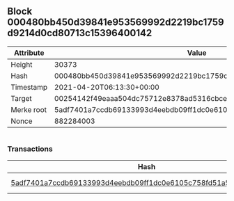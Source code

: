 ## Block 000480bb450d39841e953569992d2219bc1759d9214d0cd80713c15396400142

Attribute | Value
--- | ---
Height | 30373
Hash | 000480bb450d39841e953569992d2219bc1759d9214d0cd80713c15396400142
Timestamp | 2021-04-20T06:13:30+00:00
Target | 00254142f49eaaa504dc75712e8378ad5316cbcead634704b3734b6271167cc4
Merke root | 5adf7401a7ccdb69133993d4eebdb09ff1dc0e6105c758fd51a51089cc71d3b7
Nonce | 882284003

```

```

### Transactions

Hash | Amount
--- | ---
[5adf7401a7ccdb69133993d4eebdb09ff1dc0e6105c758fd51a51089cc71d3b7](5adf7401a7ccdb69133993d4eebdb09ff1dc0e6105c758fd51a51089cc71d3b7.md) | 10.00000000 SKEPTI 
